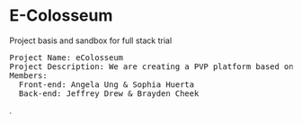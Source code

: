 # E-Colosseum
Project basis and sandbox for full stack trial
<pre>
Project Name: eColosseum
Project Description: We are creating a PVP platform based on brain games and cognitive skills except there are stakes to losing with blockchain payments as currency.
Members:
  Front-end: Angela Ung & Sophia Huerta
  Back-end: Jeffrey Drew & Brayden Cheek
</pre>
.
